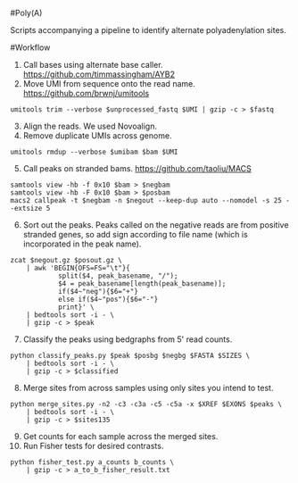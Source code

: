 #Poly(A)

Scripts accompanying a pipeline to identify alternate polyadenylation sites.

#Workflow

1. Call bases using alternate base caller. https://github.com/timmassingham/AYB2
2. Move UMI from sequence onto the read name. https://github.com/brwnj/umitools

```
umitools trim --verbose $unprocessed_fastq $UMI | gzip -c > $fastq
```

3. Align the reads. We used Novoalign.
4. Remove duplicate UMIs across genome.

```
umitools rmdup --verbose $umibam $bam $UMI
```

5. Call peaks on stranded bams. https://github.com/taoliu/MACS

```
samtools view -hb -f 0x10 $bam > $negbam
samtools view -hb -F 0x10 $bam > $posbam
macs2 callpeak -t $negbam -n $negout --keep-dup auto --nomodel -s 25 --extsize 5
```

6. Sort out the peaks. Peaks called on the negative reads are from positive
stranded genes, so add sign according to file name (which is incorporated in 
the peak name).

```
zcat $negout.gz $posout.gz \
    | awk 'BEGIN{OFS=FS="\t"}{
            split($4, peak_basename, "/");
            $4 = peak_basename[length(peak_basename)];
            if($4~"neg"){$6="+"}
            else if($4~"pos"){$6="-"}
            print}' \
    | bedtools sort -i - \
    | gzip -c > $peak
```

7. Classify the peaks using bedgraphs from 5' read counts.

```
python classify_peaks.py $peak $posbg $negbg $FASTA $SIZES \
    | bedtools sort -i - \
    | gzip -c > $classified
````

8. Merge sites from across samples using only sites you intend to test.

```
python merge_sites.py -n2 -c3 -c3a -c5 -c5a -x $XREF $EXONS $peaks \
    | bedtools sort -i - \
    | gzip -c > $sites135
```

9. Get counts for each sample across the merged sites.
10. Run Fisher tests for desired contrasts.

```
python fisher_test.py a_counts b_counts \
    | gzip -c > a_to_b_fisher_result.txt
```
